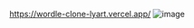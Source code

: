 https://wordle-clone-lyart.vercel.app/
![image](https://github.com/jstewart8053/wordle-clone/assets/14119349/f6dad6b8-9b72-408c-84bd-af19e137ea01)
